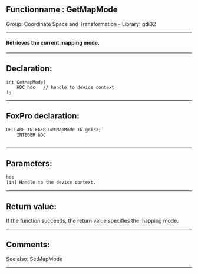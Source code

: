 <link rel="stylesheet" type="text/css" href="../../css/win32api.css">  
<link rel="stylesheet" href="https://cdnjs.cloudflare.com/ajax/libs/font-awesome/4.7.0/css/font-awesome.min.css">

## Functionname : GetMapMode
Group: Coordinate Space and Transformation - Library: gdi32    
***  


#### Retrieves the current mapping mode.
***  


## Declaration:
```foxpro  
int GetMapMode(
	HDC hdc   // handle to device context
);  
```  
***  


## FoxPro declaration:
```foxpro  
DECLARE INTEGER GetMapMode IN gdi32;
	INTEGER hDC
  
```  
***  


## Parameters:
```txt  
hdc
[in] Handle to the device context.  
```  
***  


## Return value:
If the function succeeds, the return value specifies the mapping mode.  
***  


## Comments:
See also: SetMapMode   
  
***  

